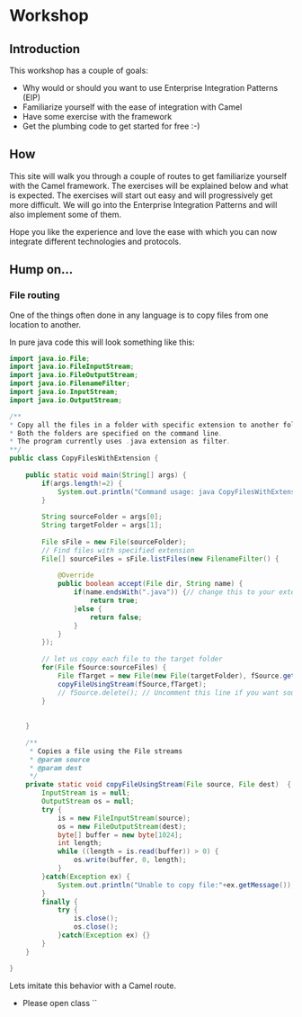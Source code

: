 # Workshop

## Introduction

This workshop has a couple of goals:

* Why would or should you want to use Enterprise Integration Patterns (EIP)
* Familiarize yourself with the ease of integration with Camel
* Have some exercise with the framework
* Get the plumbing code to get started for free :-)

## How

This site will walk you through a couple of routes to get familiarize yourself with the Camel framework.
The exercises will be explained below and what is expected. The exercises will start out easy and will progressively get more 
difficult. We will go into the Enterprise Integration Patterns and will also implement some of them.

Hope you like the experience and love the ease with which you can now integrate different technologies and protocols.

## Hump on...

### File routing

One of the things often done in any language is to copy files from one location to another.

In pure java code this will look something like this:

```java
import java.io.File;
import java.io.FileInputStream;
import java.io.FileOutputStream;
import java.io.FilenameFilter;
import java.io.InputStream;
import java.io.OutputStream;

/**
* Copy all the files in a folder with specific extension to another folder. 
* Both the folders are specified on the command line. 
* The program currently uses .java extension as filter.
**/
public class CopyFilesWithExtension {
	
	public static void main(String[] args) {
		if(args.length!=2) {
			System.out.println("Command usage: java CopyFilesWithExtension sourcedirectory targetdirectory");
		}
		
		String sourceFolder = args[0];
		String targetFolder = args[1];
		
		File sFile = new File(sourceFolder);
		// Find files with specified extension
		File[] sourceFiles = sFile.listFiles(new FilenameFilter() {
			
			@Override
			public boolean accept(File dir, String name) {
				if(name.endsWith(".java")) {// change this to your extension
					return true;
				}else {
					return false;
				}
			}
		});
		
		// let us copy each file to the target folder
		for(File fSource:sourceFiles) {
			File fTarget = new File(new File(targetFolder), fSource.getName());
			copyFileUsingStream(fSource,fTarget);
			// fSource.delete(); // Uncomment this line if you want source file deleted
		}
		
		
	}
	
	/**
	 * Copies a file using the File streams
	 * @param source
	 * @param dest
	 */
	private static void copyFileUsingStream(File source, File dest)  {
	    InputStream is = null;
	    OutputStream os = null;
	    try {
	        is = new FileInputStream(source);
	        os = new FileOutputStream(dest);
	        byte[] buffer = new byte[1024];
	        int length;
	        while ((length = is.read(buffer)) > 0) {
	            os.write(buffer, 0, length);
	        }
	    }catch(Exception ex) {
	    	System.out.println("Unable to copy file:"+ex.getMessage());
	    }	
	    finally {
	    	try {
	    		is.close();
	    		os.close();
	    	}catch(Exception ex) {}
	    }
	}

}
```

Lets imitate this behavior with a Camel route.

* Please open class ``